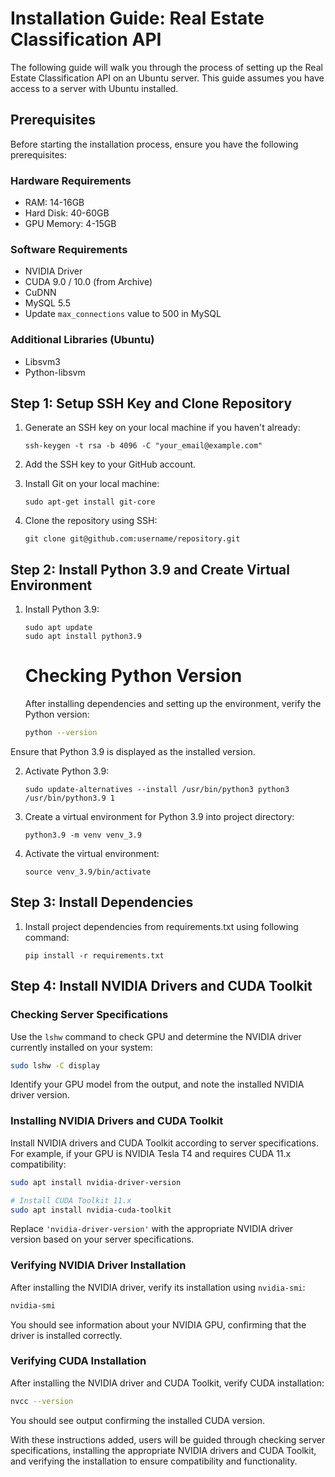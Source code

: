 # Installation Guide: Real Estate Classification API

The following guide will walk you through the process of setting up the Real Estate Classification API on an Ubuntu server. This guide assumes you have access to a server with Ubuntu installed.

## Prerequisites

Before starting the installation process, ensure you have the following prerequisites:

### Hardware Requirements

- RAM: 14-16GB
- Hard Disk: 40-60GB
- GPU Memory: 4-15GB

### Software Requirements

- NVIDIA Driver
- CUDA 9.0 / 10.0 (from Archive)
- CuDNN
- MySQL 5.5
- Update `max_connections` value to 500 in MySQL

### Additional Libraries (Ubuntu)

- Libsvm3
- Python-libsvm

## Step 1: Setup SSH Key and Clone Repository

1. Generate an SSH key on your local machine if you haven't already:
   ```
   ssh-keygen -t rsa -b 4096 -C "your_email@example.com"
   ```

2. Add the SSH key to your GitHub account.

3. Install Git on your local machine:
   ```
   sudo apt-get install git-core
   ```

4. Clone the repository using SSH:
   ```
   git clone git@github.com:username/repository.git
   ```
## Step 2: Install Python 3.9 and Create Virtual Environment

1. Install Python 3.9:
   ```
   sudo apt update
   sudo apt install python3.9
   ```
   # Checking Python Version
   
   After installing dependencies and setting up the environment, verify the Python version:
   
   ```bash
   python --version
   ```

Ensure that Python 3.9 is displayed as the installed version.

2. Activate Python 3.9:
   ```
   sudo update-alternatives --install /usr/bin/python3 python3 /usr/bin/python3.9 1
   ```

3. Create a virtual environment for Python 3.9 into project directory:
   ```
   python3.9 -m venv venv_3.9
   ```

4. Activate the virtual environment:
   ```
   source venv_3.9/bin/activate
   ```

## Step 3: Install Dependencies

1. Install project dependencies from requirements.txt using following command:
   ```
   pip install -r requirements.txt
   ```

## Step 4: Install NVIDIA Drivers and CUDA Toolkit

### Checking Server Specifications

Use the `lshw` command to check GPU and determine the NVIDIA driver currently installed on your system:

```bash
sudo lshw -C display
```

Identify your GPU model from the output, and note the installed NVIDIA driver version.

### Installing NVIDIA Drivers and CUDA Toolkit

Install NVIDIA drivers and CUDA Toolkit according to server specifications. For example, if your GPU is NVIDIA Tesla T4 and requires CUDA 11.x compatibility:

```bash
sudo apt install nvidia-driver-version

# Install CUDA Toolkit 11.x
sudo apt install nvidia-cuda-toolkit
```

Replace `'nvidia-driver-version'` with the appropriate NVIDIA driver version based on your server specifications.

### Verifying NVIDIA Driver Installation

After installing the NVIDIA driver, verify its installation using `nvidia-smi`:

```bash
nvidia-smi
```

You should see information about your NVIDIA GPU, confirming that the driver is installed correctly.

### Verifying CUDA Installation

After installing the NVIDIA driver and CUDA Toolkit, verify CUDA installation:

```bash
nvcc --version
```

You should see output confirming the installed CUDA version.


With these instructions added, users will be guided through checking server specifications, installing the appropriate NVIDIA drivers and CUDA Toolkit, and verifying the installation to ensure compatibility and functionality.

